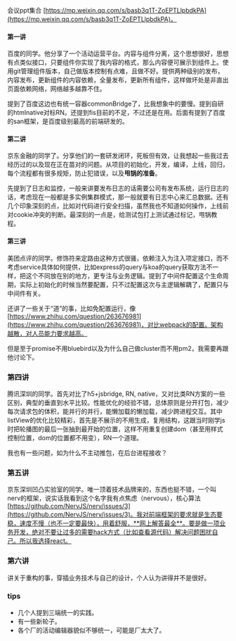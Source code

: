 会议ppt集合 [https://mp.weixin.qq.com/s/basb3q1T-ZoEPTLlpbdkPA](https://mp.weixin.qq.com/s/basb3q1T-ZoEPTLlpbdkPA)。

#### 第一讲

百度的同学。他分享了一个活动运营平台。内容与组件分离，这个思想很好，思想有点类似接口，只要组件你实现了我内容的格式，那么内容便可展示到组件上。使用git管理组件版本，自己做版本控制有点难，且做不好。提供两种级别的发布，内容发布，更新组件的内容依赖，全量发布，更新所有组件，这样做坏处是非直出页面依赖网络，网络越多越靠不住。

提到了百度这边也有统一容器commonBridge了，比我想象中的要慢。提到自研的htmlnative对标RN。还提到fis目前的不足，不过还是在用。后面有提到了百度的san框架，是百度级别最高的前端研发的。

#### 第二讲

京东金融的同学了。分享他们的一套研发闭环，死板但有效，让我想起一些我过去经历过的以及现在正在苗对的问题。从项目的初始化，开发，编译，上线，回归，每个流程都有很多规矩，防止犯错误，以及**甩锅的准备**。

先提到了日志和监控，一般来讲要发布日志的话需要公司有发布系统，运行日志的话，考虑现在一般都是多实例集群模式，那一般就要有日志中心来汇总数据。还有几个印象深刻的点，比如对代码进行安全扫描，虽然我也不知道如何操作，上线前对cookie冲突的判断。最深刻的一点是，给测试包打上测试通过标记，甩锅教程。

#### 第三讲

美团点评的同学。修饰符来定路由这种方式很骚，依赖注入为注入项定接口，而不考虑service具体如何提供，比如express的query与koa的query获取方法不一样，把这个不同放在别的地方，更专注与业务逻辑。提到了中间件配置这个生命周期，实际上初始化的时候当然要配置，只不过配置这次与主逻辑解耦了，配置只与中间件有关。

还讲了一些关于“道”的事，比如免配置运行，像[https://www.zhihu.com/question/263676981](https://www.zhihu.com/question/263676981)，对比webpack的配置。架构越散，对人员能力要求越高。

但是至于promise不用bluebird以及为什么自己做cluster而不用pm2，我需要再跟他讨论下。

### 第四讲

腾讯深圳的同学。首先对比了h5+jsbridge, RN, native，又对比类RN方案的一些区别，典型的垂直到水平比较。性能优化的经验不错，总体原则是分开打包，减少每次请求包的体积，能并行的并行，能懒加载的懒加载，减少跨进程交互。其中listView的优化比较精彩，首先是不展示的不用生成，复用结构，这跟当时刚学js时把轮播图的最后一张抽到最开始的位置，这样不用重复创建dom（甚至用样式控制位置，dom的位置都不用变），RN一个道理。

我也有一些问题，如为什么不主动推包，在后台进程接收？

### 第五讲

京东深圳凹凸实验室的同学。唯一顶着技术品牌来的，东西也挺不错，一个叫nerv的框架，说实话我看到这个名字我有点焦虑（nervous），核心算法[https://github.com/NervJS/nerv/issues/3](https://github.com/NervJS/nerv/issues/3)。我对前端框架的要求就是生态要稳，速度不慢（也不一定要最快），用着舒服，**网上解答最全**。要是做一项业务开发，绝对不要让过多的需要hack方式（比如查看源代码）解决问题困扰自己。所以我选择react。

### 第六讲

讲关于重构的事，穿插业务技术与自己的设计，个人认为讲得并不是很好。

### tips

- 几个人提到三端统一的实践。
- 有一些新轮子。
- 各个厂的活动编辑器貌似不够统一，可能是厂太大了。

